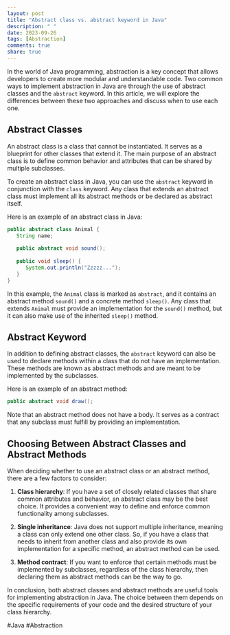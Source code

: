 ```yaml
---
layout: post
title: "Abstract class vs. abstract keyword in Java"
description: " "
date: 2023-09-26
tags: [Abstraction]
comments: true
share: true
---
```


In the world of Java programming, abstraction is a key concept that allows developers to create more modular and understandable code. Two common ways to implement abstraction in Java are through the use of abstract classes and the `abstract` keyword. In this article, we will explore the differences between these two approaches and discuss when to use each one.

## Abstract Classes

An abstract class is a class that cannot be instantiated. It serves as a blueprint for other classes that extend it. The main purpose of an abstract class is to define common behavior and attributes that can be shared by multiple subclasses.

To create an abstract class in Java, you can use the `abstract` keyword in conjunction with the `class` keyword. Any class that extends an abstract class must implement all its abstract methods or be declared as abstract itself.

Here is an example of an abstract class in Java:

```java
public abstract class Animal {
   String name;
   
   public abstract void sound();
   
   public void sleep() {
      System.out.println("Zzzzz...");
   }
}
```

In this example, the `Animal` class is marked as `abstract`, and it contains an abstract method `sound()` and a concrete method `sleep()`. Any class that extends `Animal` must provide an implementation for the `sound()` method, but it can also make use of the inherited `sleep()` method.

## Abstract Keyword

In addition to defining abstract classes, the `abstract` keyword can also be used to declare methods within a class that do not have an implementation. These methods are known as abstract methods and are meant to be implemented by the subclasses.

Here is an example of an abstract method:

```java
public abstract void draw();
```

Note that an abstract method does not have a body. It serves as a contract that any subclass must fulfill by providing an implementation.

## Choosing Between Abstract Classes and Abstract Methods

When deciding whether to use an abstract class or an abstract method, there are a few factors to consider:

1. **Class hierarchy**: If you have a set of closely related classes that share common attributes and behavior, an abstract class may be the best choice. It provides a convenient way to define and enforce common functionality among subclasses.

2. **Single inheritance**: Java does not support multiple inheritance, meaning a class can only extend one other class. So, if you have a class that needs to inherit from another class and also provide its own implementation for a specific method, an abstract method can be used.

3. **Method contract**: If you want to enforce that certain methods must be implemented by subclasses, regardless of the class hierarchy, then declaring them as abstract methods can be the way to go.

In conclusion, both abstract classes and abstract methods are useful tools for implementing abstraction in Java. The choice between them depends on the specific requirements of your code and the desired structure of your class hierarchy.

#Java #Abstraction